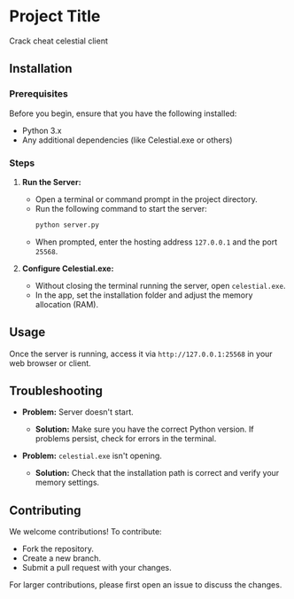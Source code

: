 # Project Title

Crack cheat celestial client


## Installation

### Prerequisites

Before you begin, ensure that you have the following installed:

- Python 3.x
- Any additional dependencies (like Celestial.exe or others)

### Steps

1. **Run the Server:**
   - Open a terminal or command prompt in the project directory.
   - Run the following command to start the server:
     ```bash
     python server.py
     ```
   - When prompted, enter the hosting address `127.0.0.1` and the port `25568`.

2. **Configure Celestial.exe:**
   - Without closing the terminal running the server, open `celestial.exe`.
   - In the app, set the installation folder and adjust the memory allocation (RAM).

## Usage

Once the server is running, access it via `http://127.0.0.1:25568` in your web browser or client.

## Troubleshooting

- **Problem:** Server doesn't start.
  - **Solution:** Make sure you have the correct Python version. If problems persist, check for errors in the terminal.

- **Problem:** `celestial.exe` isn't opening.
  - **Solution:** Check that the installation path is correct and verify your memory settings.

## Contributing

We welcome contributions! To contribute:
- Fork the repository.
- Create a new branch.
- Submit a pull request with your changes.

For larger contributions, please first open an issue to discuss the changes.
